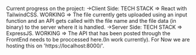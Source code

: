 Current progress on the project:
->Client Side:
TECH STACK => React with TailwindCSS.
WORKING => The file currently gets uploaded using an input function and an API gets called with the file name and the file data (in binary) to the server where it is handled.
->Server Side:
TECH STACK => ExpressJS.
WORKING => The API that has been posted through the FrontEnd needs to be proccessed here.(In work currently). For Now we are hosting this on 'https://localhost:8000/'.
